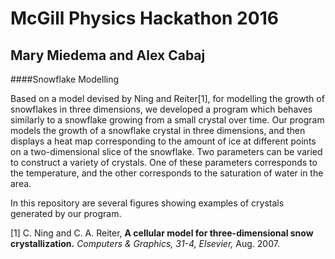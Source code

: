 # McGill Physics Hackathon 2016
## Mary Miedema and Alex Cabaj

####Snowflake Modelling

Based on a model devised by Ning and Reiter[1], for modelling the growth of snowflakes in three dimensions, we developed a program which behaves similarly to a snowflake growing from a small crystal over time. Our program models the growth of a snowflake crystal in three dimensions, and then displays a heat map corresponding to the amount of ice at different points on a two-dimensional slice of the snowflake. Two parameters can be varied to construct a variety of crystals. One of these parameters corresponds to the temperature, and the other corresponds to the saturation of water in the area. 

In this repository are several figures showing examples of crystals generated by our program.


[1] C. Ning and C. A. Reiter, **A cellular model for three-dimensional snow crystallization.** *Computers & Graphics, 31-4, Elsevier,* Aug. 2007.
